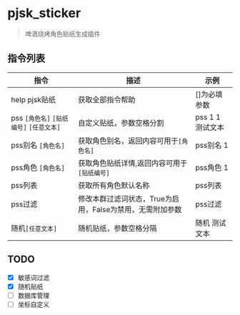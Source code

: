 # pjsk_sticker

> 啤酒烧烤角色贴纸生成插件

## 指令列表

| 指令                            | 描述                                | 示例           |
|-------------------------------|-----------------------------------|--------------|
| help pjsk贴纸                   | 获取全部指令帮助                          | []为必填参数      |
| pss `[角色名]` `[贴纸编号]` `[任意文本]` | 自定义贴纸，参数空格分割                      | pss 1 1 测试文本 |
| pss别名 `[角色名]`                 | 获取角色别名，返回内容可用于`[角色名]`             | pss别名 1      |
| pss角色 `[角色名]`                 | 获取角色贴纸详情,返回内容可用于`[贴纸编号]`          | pss角色 1      |
| pss列表                         | 获取所有角色默认名称                        | pss列表        |
| pss过滤                         | 修改本群过滤词状态，True为启用，False为禁用，无需附加参数 | pss过滤        |
| 随机`[任意文本]`                    | 随机贴纸，参数空格分隔                       | 随机 测试文本      |

## TODO

- [x] 敏感词过滤
- [x] 随机贴纸
- [ ] 数据库管理
- [ ] 坐标自定义